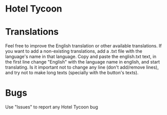 # Hotel Tycoon

# Translations
Feel free to improve the English translation or other available translations. If you want to add a non-existing translations, add a .txt file with the language's name in that language. Copy and paste the english.txt text, in the first line change "English" with the language name in english, and start translating. Is it important not to change any line (don't add/remove lines), and try not to make long texts (specially with the button's texts).

# Bugs
Use "Issues" to report any Hotel Tycoon bug
